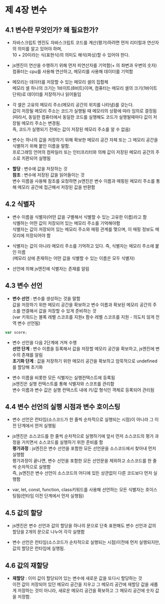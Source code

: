 제 4장 변수
============
4.1 변수란 무엇인가? 왜 필요한가?
---------------------------------
* 자바스크립트 엔진도 자바스크립트 코드를 계산(평가)하려면 먼저 리터럴과 연산자의 의미를 알고 있어야 하며,   
10 + 20이라는 식(표현식)의 의미도 해석(파싱)할 수 있어야 한다.

* js엔진이 연산을 수행하기 위해 먼저 피연산자를 기억함(+ 의 좌변과 우변의 숫자)   
컴퓨터는 cpu를 사용해 연산하고, 메모리를 사용해 데이터를 기억함

* 메모리는 데이터를 저장할 수 있는 메모리 셀의 집합체   
메모리 셀 하나의 크기는 1바이트(8비트)이며, 컴퓨터는 메모리 셀의 크기(1바이트 단위)로 데이터를 저장하거나 읽어들임

* 각 셀은 고유의 메모리 주소(메모리 공간의 위치를 나타냄)를 갖는다.   
값이 저장될 메모리 주소는 코드가 실행될 때 메모리의 상황에 따라 임의로 결정됨   
(따라서, 동일한 컴퓨터에서 동일한 코드를 실행해도 코드가 실행될때마다 값이 저장될 메모리 주소는 변경됨.   
즉, 코드가 실행되기 전에는 값이 저장된 메모리 주소를 알 수 없음)

* 변수는 하나의 값을 저장하기 위해 확보한 메모리 공간 자체 또는 그 메모리 공간을 식별하기 위해 붙인 이름을 말함.   
프로그래밍 언어의 컴파일러 또는 인터프리터와 의해 값이 저장된 메모리 공간의 주소로 치환되어 실행됨

* **할당** : 변수에 값을 저장하는 것   
**참조** : 변수에 저장된 값을 읽어들이는 것   
변수 이름을 사용해 참조를 요청하면 js엔진은 변수 이름과 매핑된 메모리 주소를 통해 메모리 공간에 접근해서 저장된 값을 반환함


4.2 식별자
----------------------
* 변수 이름을 식별자(어떤 값을 구별해서 식별할 수 있는 고유한 이름)라고 함   
식별하는 어떤 값이 저장되어 있는 메모리 주소를 기억해야함   
식별자는 값이 저장되어 있는 메모리 주소와 매핑 관계를 맺으며, 이 매핑 정보도 메모리에 저장되어야 함

* 식별자는 값이 아니라 메모리 주소를 기억하고 있다. 즉, 식별자는 메모리 주소에 붙인 이름   
(메모리 상에 존재하는 어떤 값을 식별할 수 있는 이름은 모두 식별자)

* 선언에 의해 js엔진에 식별자는 존재를 알림


4.3 변수 선언
----------------------
* **변수 선언** : 변수를 생성하는 것을 말함   
값을 저장하기 위한 메모리 공간을 확보하고 변수 이름과 확보된 메모리 공간의 주소를 연결해서 값을 저장할 수 있게 준비하는 것   
(var 키워드는 블록 레벨 스코프를 지원x 함수 레벨 스코프를 지원 - 의도치 않게 전역 변수 선언됨)

```javascript
var score;
```` 

* 변수 선언을 다음 2단계에 거쳐 수행   
**선언 단계** : 변수 이름을 등록해서 값을 저장할 메모리 공간을 확보하고, js엔진에 변수의 존재를 알림   
**초기화 단계** : 값을 저장하기 위한 메모리 공간을 확보하고 암묵적으로 undefined를 할당해 초기화

* 변수 이름을 비롯한 모든 식별자는 실행컨텍스트에 등록됨   
js엔진은 실행 컨텍스트를 통해 식별자와 스코프를 관리함   
변수 이름과 변수 값은 실행 컨텍스트 내에 키/값 형식인 객체로 등록되어 관리됨


4.4 변수 선언의 실행 시점과 변수 호이스팅
--------------------------------------------------
* 변수 선언은 런타임(소스코드가 한 줄씩 순차적으로 실행되는 시점)이 아니라 그 이전 단계에서 먼저 실행됨

* js엔진은 소스코드를 한 줄씩 순차적으로 실행하기에 앞서 먼저 소스코드의 평가 과정을 거치면서 소스코드를 실행하기 위한 준비를 함   
**평가과정** : js엔진은 변수 선언을 포함한 모든 선언문을 소스코드에서 찾아내 먼저 실행함   
평가과정이 끝나면, 변수 선언을 포함한 모든 선언문을 제외하고 소스코드를 한 줄씩 순차적으로 실행함   
즉, js엔진은 변수 선언이 소스코드의 어디에 있든 상관없이 다른 코드보다 먼저 실행함

* var, let, const, function, class키워드를 사용해 선언하는 모든 식별자는 호이스팅됨(런타임 이전 단계에서 먼저 실행됨)


4.5 값의 할당
---------------------------------------
* js엔진은 변수 선언과 값의 할당을 하나의 문으로 단축 표현해도 변수 선언과 값의 할당을 2개의 문으로 나누어 각각 실행함

* 변수 선언은 런타임(소스코드가 순차적으로 실행되는 시점)이전에 먼저 실행되지만, 값의 할당은 런타임에 실행됨.


4.6 값의 재할당
-------------------------
* **재할당** : 이미 값이 할당되어 있는 변수에 새로운 값을 또다시 할당하는 것  
이전 값이 저장되어 있던 메모리 공간을 지우고 그 메모리 공간에 재할당 값을 새롭게 저장하는 것이 아니라, 새로운 메모리 공간을 확보하고 그 메모리 공간에 숫자 값을 저장함.
